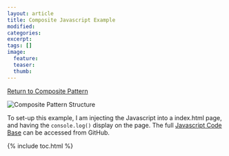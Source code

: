 ```yaml
---
layout: article
title: Composite Javascript Example
modified:
categories: 
excerpt: 
tags: []
image:
  feature: 
  teaser:
  thumb:
---
```


<a href="{{ site.url }}/structural/composite" class="btn"> <i class="fa fa-arrow-left" aria-hidden="true"></i> Return to Composite Pattern</a>

![Composite Pattern Structure](https://upload.wikimedia.org/wikipedia/commons/thumb/5/5a/Composite_UML_class_diagram_%28fixed%29.svg/640px-Composite_UML_class_diagram_%28fixed%29.svg.png)

To set-up this example, I am injecting the Javascript into a index.html page, and having the <code>console.log()</code> display on the page. 
The full <a href="https://github.com/2joephillips/DPatterns-Examples/tree/master/structural/composite/javascript" target="_blank">
Javascript Code Base</a> can be accessed from GitHub.

{% include toc.html %}